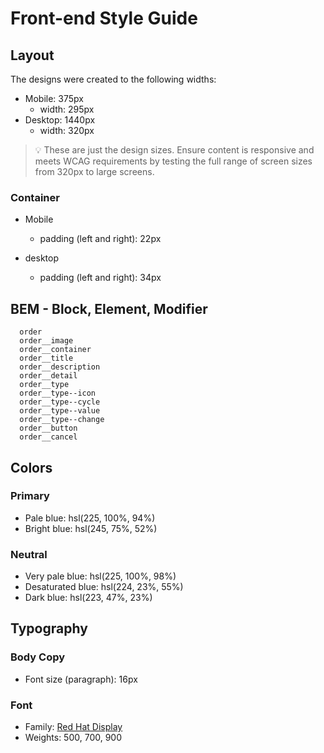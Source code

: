 # Front-end Style Guide

## Layout

The designs were created to the following widths:

- Mobile: 375px
  - width: 295px
- Desktop: 1440px
  - width: 320px

> 💡 These are just the design sizes. Ensure content is responsive and meets WCAG requirements by testing the full range of screen sizes from 320px to large screens.

### Container

- Mobile

  - padding (left and right): 22px

- desktop
  - padding (left and right): 34px

## BEM - Block, Element, Modifier

```
  order
  order__image
  order__container
  order__title
  order__description
  order__detail
  order__type
  order__type--icon
  order__type--cycle
  order__type--value
  order__type--change
  order__button
  order__cancel
```

## Colors

### Primary

- Pale blue: hsl(225, 100%, 94%)
- Bright blue: hsl(245, 75%, 52%)

### Neutral

- Very pale blue: hsl(225, 100%, 98%)
- Desaturated blue: hsl(224, 23%, 55%)
- Dark blue: hsl(223, 47%, 23%)

## Typography

### Body Copy

- Font size (paragraph): 16px

### Font

- Family: [Red Hat Display](https://fonts.google.com/specimen/Red+Hat+Display)
- Weights: 500, 700, 900
